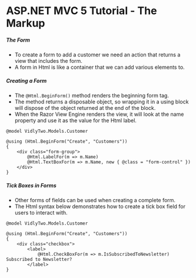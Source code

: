 # ASP.NET MVC 5 Tutorial - The Markup
##### The Form
+ To create a form to add a customer we need an action that returns a view that includes the form.
+ A form in Html is like a container that we can add various elements to.
##### Creating a Form
+ The `@Html.BeginForm()` method renders the beginning form tag.
+ The method returns a disposable object, so wrapping it in a using block will dispose of the object returned at the end of the block.
+ When the Razor View Engine renders the view, it will look at the name property and use it as the value for the Html label.
```
@model VidlyTwo.Models.Customer

@using (Html.BeginForm("Create", "Customers"))
{
    <div class="form-group">
        @Html.LabelFor(m => m.Name)
        @Html.TextBoxFor(m => m.Name, new { @class = "form-control" })
    </div>
}
```
##### Tick Boxes in Forms
+ Other forms of fields can be used when creating a complete form.
+ The Html syntax below demonstrates how to create a tick box field for users to interact with.
```
@model VidlyTwo.Models.Customer

@using (Html.BeginForm("Create", "Customers"))
{
    <div class="checkbox">
        <label>
            @Html.CheckBoxFor(m => m.IsSubscribedToNewsletter) Subscribed to Newsletter?
        </label>
}
```

